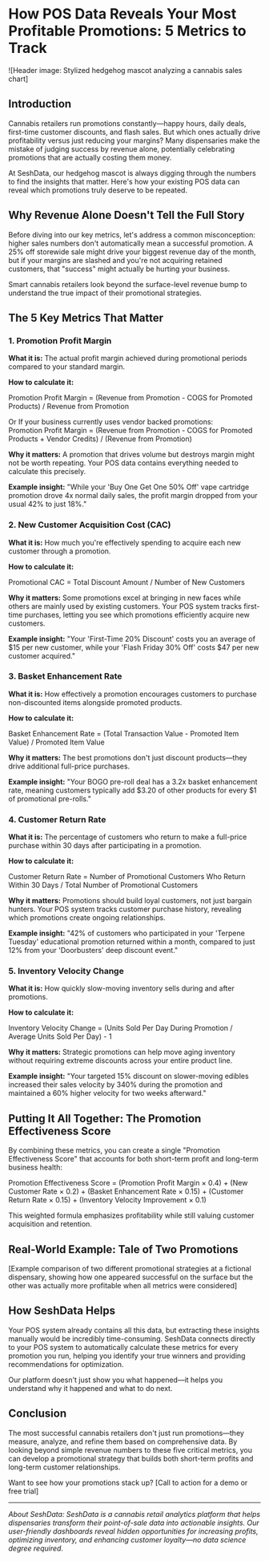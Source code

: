 # **How POS Data Reveals Your Most Profitable Promotions: 5 Metrics to Track**

\!\[Header image: Stylized hedgehog mascot analyzing a cannabis sales chart\]

## **Introduction**

Cannabis retailers run promotions constantly—happy hours, daily deals, first-time customer discounts, and flash sales. But which ones actually drive profitability versus just reducing your margins? Many dispensaries make the mistake of judging success by revenue alone, potentially celebrating promotions that are actually costing them money.

At SeshData, our hedgehog mascot is always digging through the numbers to find the insights that matter. Here's how your existing POS data can reveal which promotions truly deserve to be repeated.

## **Why Revenue Alone Doesn't Tell the Full Story**

Before diving into our key metrics, let's address a common misconception: higher sales numbers don't automatically mean a successful promotion. A 25% off storewide sale might drive your biggest revenue day of the month, but if your margins are slashed and you're not acquiring retained customers, that "success" might actually be hurting your business.

Smart cannabis retailers look beyond the surface-level revenue bump to understand the true impact of their promotional strategies.

## **The 5 Key Metrics That Matter**

### **1\. Promotion Profit Margin**

**What it is:** The actual profit margin achieved during promotional periods compared to your standard margin.

**How to calculate it:**

Promotion Profit Margin \= (Revenue from Promotion \- COGS for Promoted Products) / Revenue from Promotion

Or If your business currently uses vendor backed promotions:  
Promotion Profit Margin \= (Revenue from Promotion \- COGS for Promoted Products \+ Vendor Credits) / (Revenue from Promotion)

**Why it matters:** A promotion that drives volume but destroys margin might not be worth repeating. Your POS data contains everything needed to calculate this precisely.

**Example insight:** "While your 'Buy One Get One 50% Off' vape cartridge promotion drove 4x normal daily sales, the profit margin dropped from your usual 42% to just 18%."

### **2\. New Customer Acquisition Cost (CAC)**

**What it is:** How much you're effectively spending to acquire each new customer through a promotion.

**How to calculate it:**

Promotional CAC \= Total Discount Amount / Number of New Customers

**Why it matters:** Some promotions excel at bringing in new faces while others are mainly used by existing customers. Your POS system tracks first-time purchases, letting you see which promotions efficiently acquire new customers.

**Example insight:** "Your 'First-Time 20% Discount' costs you an average of $15 per new customer, while your 'Flash Friday 30% Off' costs $47 per new customer acquired."

### **3\. Basket Enhancement Rate**

**What it is:** How effectively a promotion encourages customers to purchase non-discounted items alongside promoted products.

**How to calculate it:**

Basket Enhancement Rate \= (Total Transaction Value \- Promoted Item Value) / Promoted Item Value

**Why it matters:** The best promotions don't just discount products—they drive additional full-price purchases.

**Example insight:** "Your BOGO pre-roll deal has a 3.2x basket enhancement rate, meaning customers typically add $3.20 of other products for every $1 of promotional pre-rolls."

### **4\. Customer Return Rate**

**What it is:** The percentage of customers who return to make a full-price purchase within 30 days after participating in a promotion.

**How to calculate it:**

Customer Return Rate \= Number of Promotional Customers Who Return Within 30 Days / Total Number of Promotional Customers

**Why it matters:** Promotions should build loyal customers, not just bargain hunters. Your POS system tracks customer purchase history, revealing which promotions create ongoing relationships.

**Example insight:** "42% of customers who participated in your 'Terpene Tuesday' educational promotion returned within a month, compared to just 12% from your 'Doorbusters' deep discount event."

### **5\. Inventory Velocity Change**

**What it is:** How quickly slow-moving inventory sells during and after promotions.

**How to calculate it:**

Inventory Velocity Change \= (Units Sold Per Day During Promotion / Average Units Sold Per Day) \- 1

**Why it matters:** Strategic promotions can help move aging inventory without requiring extreme discounts across your entire product line.

**Example insight:** "Your targeted 15% discount on slower-moving edibles increased their sales velocity by 340% during the promotion and maintained a 60% higher velocity for two weeks afterward."

## **Putting It All Together: The Promotion Effectiveness Score**

By combining these metrics, you can create a single "Promotion Effectiveness Score" that accounts for both short-term profit and long-term business health:

Promotion Effectiveness Score \= (Promotion Profit Margin × 0.4) \+ (New Customer Rate × 0.2) \+ (Basket Enhancement Rate × 0.15) \+ (Customer Return Rate × 0.15) \+ (Inventory Velocity Improvement × 0.1)

This weighted formula emphasizes profitability while still valuing customer acquisition and retention.

## **Real-World Example: Tale of Two Promotions**

\[Example comparison of two different promotional strategies at a fictional dispensary, showing how one appeared successful on the surface but the other was actually more profitable when all metrics were considered\]

## **How SeshData Helps**

Your POS system already contains all this data, but extracting these insights manually would be incredibly time-consuming. SeshData connects directly to your POS system to automatically calculate these metrics for every promotion you run, helping you identify your true winners and providing recommendations for optimization.

Our platform doesn't just show you what happened—it helps you understand why it happened and what to do next.

## **Conclusion**

The most successful cannabis retailers don't just run promotions—they measure, analyze, and refine them based on comprehensive data. By looking beyond simple revenue numbers to these five critical metrics, you can develop a promotional strategy that builds both short-term profits and long-term customer relationships.

Want to see how your promotions stack up? \[Call to action for a demo or free trial\]

---

_About SeshData: SeshData is a cannabis retail analytics platform that helps dispensaries transform their point-of-sale data into actionable insights. Our user-friendly dashboards reveal hidden opportunities for increasing profits, optimizing inventory, and enhancing customer loyalty—no data science degree required._
